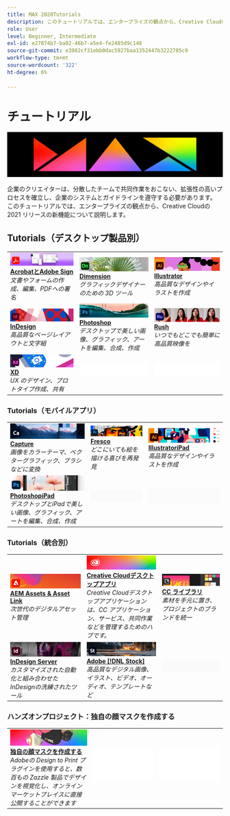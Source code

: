 ```yaml
---
title: MAX 2020Tutorials
description: このチュートリアルでは、エンタープライズの観点から、Creative Cloudの 2021 リリースの新機能について説明します
role: User
level: Beginner, Intermediate
exl-id: e27874b7-ba02-46b7-a5e4-fe2485d9c148
source-git-commit: e3982cf31ebb0dac5927baa1352447b3222785c9
workflow-type: tm+mt
source-wordcount: '322'
ht-degree: 6%

---
```


# チュートリアル

![Max 2020 ヒーロー画像](../assets/MAX.jpg)

企業のクリエイターは、分散したチームで共同作業をおこない、拡張性の高いプロセスを確立し、企業のシステムとガイドラインを遵守する必要があります。 このチュートリアルでは、エンタープライズの観点から、Creative Cloudの 2021 リリースの新機能について説明します。

## Tutorials（デスクトップ製品別）

<table style="table-layout:fixed">
<tr>
 <td>
    <a href="acrobat-sign.md">
      <img alt="AcrobatとAdobe Sign" src="../assets/DC.jpg" />
    </a>
    <div>
    <a href="acrobat-sign.md"><strong>AcrobatとAdobe Sign</strong></a>
    </div>
    <em>文書やフォームの作成、編集、PDFへの署名</em>
    <br>
  </td>
  <td>
    <a href="dimension.md">
      <img alt="Dimension" src="../assets/Dimenio.jpg" />
    </a>
    <div>
    <a href="dimension.md"><strong>Dimension</strong></a>
    </div>
    <em>グラフィックデザイナーのための 3D ツール</em>
    <br>
  </td>
  <td>
    <a href="illustrator.md">
      <img alt="Illustrator" src="../assets/Illustrator.jpg" />
    </a>
    <div>
    <a href="illustrator.md"><strong>Illustrator</strong></a>
    </div>
    <em>高品質なデザインやイラストを作成</em>
    <br>
  </td>
</tr>
<tr>
 <td>
    <a href="indesign.md">
      <img alt="InDesign" src="../assets/InDesign.jpg" />
    </a>
    <div>
    <a href="indesign.md"><strong>InDesign</strong></a>
    </div>
    <em>高品質なページレイアウトと文字組</em>
    <br>
  </td>
  <td>
    <a href="photoshop.md">
      <img alt="Photoshop" src="../assets/Photoshop.jpg" />
    </a>
    <div>
    <a href="photoshop.md"><strong>Photoshop</strong></a>
    </div>
    <em>デスクトップで美しい画像、グラフィック、アートを編集、合成、作成</em>
    <br>
  </td>
  <td>
    <a href="rush.md">
      <img alt="Rush" src="../assets/Rush.jpg" />
    </a>
    <div>
    <a href="rush.md"><strong>Rush</strong></a>
    </div>
    <em>いつでもどこでも簡単に高品質映像を</em>
    <br>
  </td>
</tr>
<tr>
 <td>
    <a href="xd.md">
      <img alt="XD" src="../assets/XD.jpg" />
    </a>
    <div>
    <a href="xd.md"><strong>XD</strong></a>
    </div>
    <em>UX のデザイン、プロトタイプ作成、共有</em>
    <br>
  </td>
  <td>
    <img alt="スペーサー" src="../assets/WhiteBanner_Spacer.png" />
    <div>
    <br>
  </td>
  <td>
    <img alt="スペーサー" src="../assets/WhiteBanner_Spacer.png" />
    <div>
    <br>
  </td>
</tr>
</table>

### Tutorials（モバイルアプリ）

<table style="table-layout:fixed">
<tr>
 <td>
    <a href="capture.md">
      <img alt="Capture" src="../assets/Capture.jpg" />
    </a>
    <div>
    <a href="capture.md"><strong>Capture</strong></a>
    </div>
    <em>画像をカラーテーマ、ベクターグラフィック、ブラシなどに変換</em>
    <br>
  </td>
  <td>
    <a href="fresco.md">
      <img alt="Fresco" src="../assets/Fresco.jpg" />
    </a>
    <div>
    <a href="fresco.md"><strong>Fresco</strong></a>
    </div>
    <em>どこにいても絵を描ける喜びを再発見</em>
    <br>
  </td>
  <td>
    <a href="illustratoripad.md">
      <img alt="IllustratoriPad" src="../assets/AIoniPad.jpg" />
    </a>
    <div>
    <a href="illustratoripad.md"><strong>IllustratoriPad</strong></a>
    </div>
    <em>高品質なデザインやイラストを作成</em>
    <br>
  </td>
</tr>
<tr>
 <td>
    <a href="photoshopipad.md">
      <img alt="PhotoshopiPad" src="../assets/PSoniPad.jpg" />
    </a>
    <div>
    <a href="photoshopipad.md"><strong>PhotoshopiPad</strong></a>
    </div>
    <em>デスクトップとiPadで美しい画像、グラフィック、アートを編集、合成、作成</em>
    <br>
  </td>
  <td>
    <img alt="スペーサー" src="../assets/GrayBanner_Spacer.png" />
    <div>
    <br>
  </td>
  <td>
    <img alt="スペーサー" src="../assets/GrayBanner_Spacer.png" />
    <div>
    <br>
  </td>
</tr>
</table>

### Tutorials（統合別）

<table style="table-layout:fixed">
<tr>
 <td>
    <a href="aem.md">
      <img alt="AEM Assets &amp; Asset Link" src="../assets/AEM.jpg" />
    </a>
    <div>
    <a href="aem.md"><strong>AEM Assets &amp; Asset Link</strong></a>
    </div>
    <em>次世代のデジタルアセット管理</em>
    <br>
  </td>
  <td>
    <a href="creativeclouddesktopapp.md">
      <img alt="Creative Cloud デスクトップアプリケーション" src="../assets/CCDA.jpg" />
    </a>
    <div>
    <a href="creativeclouddesktopapp.md"><strong>Creative Cloudデスクトップアプリ</strong></a>
    </div>
    <em>Creative Cloudデスクトップアプリケーションは、CC アプリケーション、サービス、共同作業などを管理するためのハブです。</em>
    <br>
  </td>
  <td>
    <a href="cclibraries.md">
      <img alt="CC ライブラリ" src="../assets/CCLibs.jpg" />
    </a>
    <div>
    <a href="cclibraries.md"><strong>CC ライブラリ</strong></a>
    </div>
    <em>素材を手元に置き、プロジェクトのブランドを統一</em>
    <br>
  </td>
</tr>
<tr>
<td>
    <a href="indesignserver.md">
      <img alt="InDesign Server" src="../assets/InDesignServer.jpg" />
    </a>
    <div>
    <a href="indesignserver.md"><strong>InDesign Server</strong></a>
    </div>
    <em>カスタマイズされた自動化と組み合わせたInDesignの洗練されたツール</em>
    <br>
  </td>
 <td>
    <a href="stock.md">
      <img alt="Adobe Stock" src="../assets/Stock.jpg" />
    </a>
    <div>
    <a href="stock.md"><strong>Adobe [!DNL Stock]</strong></a>
    </div>
    <em>高品質なデジタル画像、イラスト、ビデオ、オーディオ、テンプレートなど</em>
    <br>
  </td>
  <td>
    <img alt="スペーサー" src="../assets/GrayBanner_Spacer.png" />
    <div>
    <br>
  </td>
</tr>
</table>

### ハンズオンプロジェクト：独自の顔マスクを作成する

<table style="table-layout:fixed">
<tr>
 <td>
    <a href="handsonproject.md">
      <img alt="独自の顔マスクを作成する" src="../assets/faceMaskSplash.jpg" />
    </a>
    <div>
    <a href="handsonproject.md"><strong>独自の顔マスクを作成する</strong></a>
    </div>
    <em>Adobeの Design to Print プラグインを使用すると、数百もの Zazzle 製品でデザインを視覚化し、オンラインマーケットプレイスに直接公開することができます</em>
    <br>
  </td>
  <td>
    <img alt="スペーサー" src="../assets/Whitespacer.png" />
    <div>
    <br>
  </td>
  <td>
    <img alt="スペーサー" src="../assets/Whitespacer.png" />
    <div>
    <br>
  </td>
</tr>
</table>
